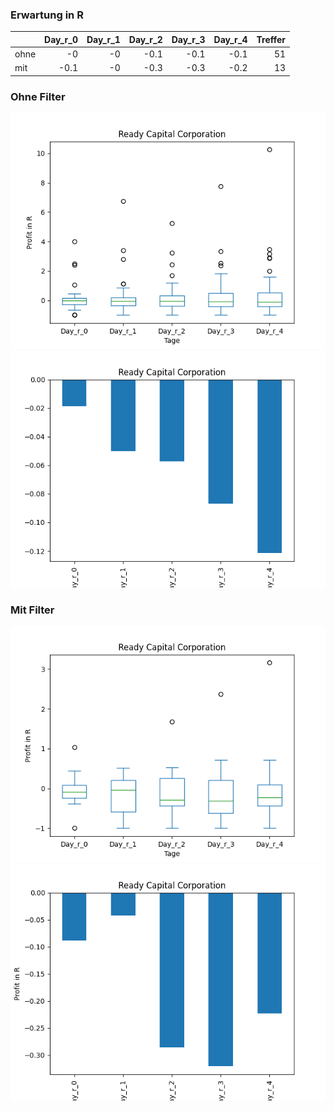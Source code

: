 ### Erwartung in R
|      |   Day_r_0 |   Day_r_1 |   Day_r_2 |   Day_r_3 |   Day_r_4 |   Treffer |
|:-----|----------:|----------:|----------:|----------:|----------:|----------:|
| ohne |      -0   |        -0 |      -0.1 |      -0.1 |      -0.1 |        51 |
| mit  |      -0.1 |        -0 |      -0.3 |      -0.3 |      -0.2 |        13 |

### Ohne Filter
![image info](./data/RC_box_all.png)
![image info](./data/RC_median_all.png)

### Mit Filter
![image info](./data/RC_box_filtered.png)
![image info](./data/RC_median_filtered.png)